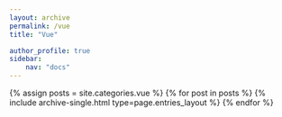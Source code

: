 ```yaml
---
layout: archive
permalink: /vue
title: "Vue"

author_profile: true
sidebar:
    nav: "docs"
---
```


{% assign posts = site.categories.vue %}
{% for post in posts %}
{% include archive-single.html type=page.entries_layout %}
{% endfor %}
